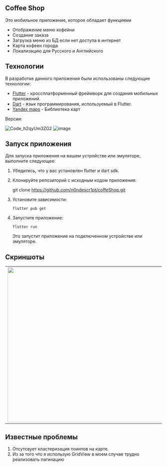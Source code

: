## Сoffee Shop
Это мобильное приложение, которое обладает функциями
   - Отображение меню кофейни
   - Создание заказа
   - Загрузка меню из БД если нет доступа в интернет
   - Карта кофеен города
   - Локализацию для Русского и Английского

## Технологии

В разработке данного приложения были использованы следующие технологии:

- [Flutter](https://flutter.dev/) - кроссплатформенный фреймворк для создания мобильных приложений.
- [Dart](https://dart.dev/) - язык программирования, используемый в Flutter.
- [Yandex maps](https://pub.dev/packages/yandex_mapkit) - Библиотека карт

Версии:

![Code_h2qyUm3ZG2](https://github.com/n0ndescr1pt/flutterMessanger/assets/112966572/87af679c-335b-43e3-a5f6-8b54a858448a)
![image](https://github.com/n0ndescr1pt/coffeShop/assets/112966572/1f1be4d4-fb28-4371-9457-b781c106067f)

## Запуск приложения

Для запуска приложения на вашем устройстве или эмуляторе, выполните следующее:

1. Убедитесь, что у вас установлен flutter и dart sdk.

2. Клонируйте репозиторий с исходным кодом приложения:

   git clone https://github.com/n0ndescr1pt/coffeShop.git


3. Установите зависимости:

   `flutter pub get`

5. Запустите приложение:

   `flutter run`

   Это запустит приложение на подключенном устройстве или эмуляторе.

## Скриншоты
<table>
  <tr>
    <td><img src="https://github.com/n0ndescr1pt/coffeShop/assets/112966572/24863f02-c907-4373-8d86-f2a8fa08b128" height = 500/></td>
    <td><img src="https://github.com/n0ndescr1pt/coffeShop/assets/112966572/a189b330-3ab6-4426-8ab0-c4b9a58df284" height = 500/></td>
     <td><img src="https://github.com/n0ndescr1pt/coffeShop/assets/112966572/66ff704d-0c82-4753-9a71-637c2071641e" height = 500/></td>
    <td><img src="https://github.com/n0ndescr1pt/coffeShop/assets/112966572/0ea8d071-92a3-4587-b48c-668377129d90" height = 500/></td>
</table>






## Известные проблемы

1. Отсутсвует кластеризация поинтов на карте.
2. Из за того что я использую GridView в моем случае трудно реализовать пагинацию
